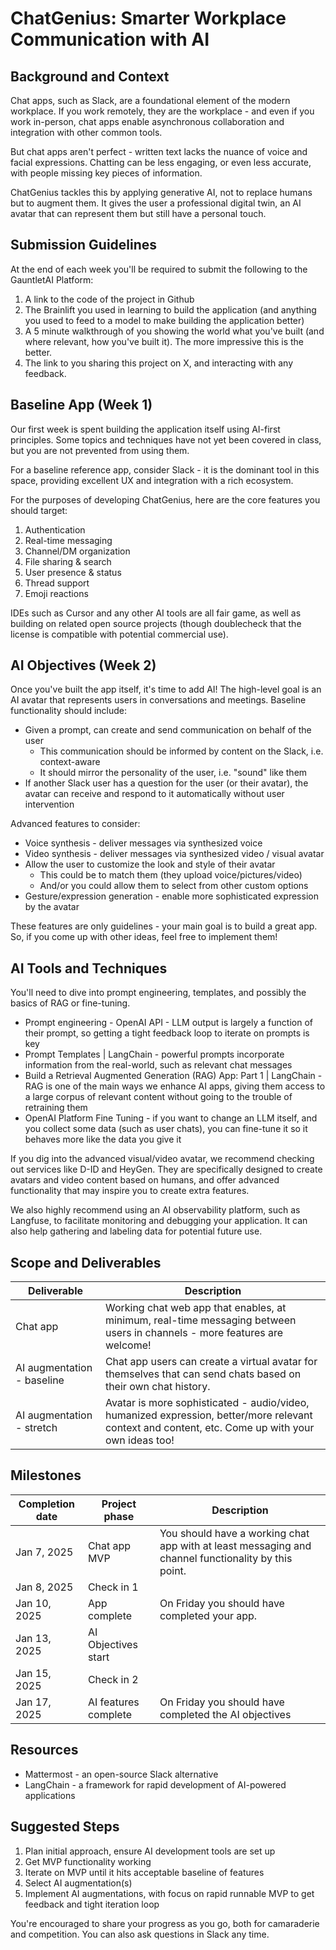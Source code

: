 # ChatGenius: Smarter Workplace Communication with AI

## Background and Context
Chat apps, such as Slack, are a foundational element of the modern workplace. If you work remotely, they are the workplace - and even if you work in-person, chat apps enable asynchronous collaboration and integration with other common tools.

But chat apps aren't perfect - written text lacks the nuance of voice and facial expressions. Chatting can be less engaging, or even less accurate, with people missing key pieces of information.

ChatGenius tackles this by applying generative AI, not to replace humans but to augment them. It gives the user a professional digital twin, an AI avatar that can represent them but still have a personal touch.

## Submission Guidelines
At the end of each week you'll be required to submit the following to the GauntletAI Platform:

1. A link to the code of the project in Github
2. The Brainlift you used in learning to build the application (and anything you used to feed to a model to make building the application better)
3. A 5 minute walkthrough of you showing the world what you've built (and where relevant, how you've built it). The more impressive this is the better.
4. The link to you sharing this project on X, and interacting with any feedback.

## Baseline App (Week 1)
Our first week is spent building the application itself using AI-first principles. Some topics and techniques have not yet been covered in class, but you are not prevented from using them.

For a baseline reference app, consider Slack - it is the dominant tool in this space, providing excellent UX and integration with a rich ecosystem.

For the purposes of developing ChatGenius, here are the core features you should target:

1. Authentication
2. Real-time messaging
3. Channel/DM organization
4. File sharing & search
5. User presence & status
6. Thread support
7. Emoji reactions

IDEs such as Cursor and any other AI tools are all fair game, as well as building on related open source projects (though doublecheck that the license is compatible with potential commercial use).

## AI Objectives (Week 2)
Once you've built the app itself, it's time to add AI! The high-level goal is an AI avatar that represents users in conversations and meetings. Baseline functionality should include:

- Given a prompt, can create and send communication on behalf of the user
  - This communication should be informed by content on the Slack, i.e. context-aware
  - It should mirror the personality of the user, i.e. "sound" like them
- If another Slack user has a question for the user (or their avatar), the avatar can receive and respond to it automatically without user intervention

Advanced features to consider:
- Voice synthesis - deliver messages via synthesized voice
- Video synthesis - deliver messages via synthesized video / visual avatar
- Allow the user to customize the look and style of their avatar
  - This could be to match them (they upload voice/pictures/video)
  - And/or you could allow them to select from other custom options
- Gesture/expression generation - enable more sophisticated expression by the avatar

These features are only guidelines - your main goal is to build a great app. So, if you come up with other ideas, feel free to implement them!

## AI Tools and Techniques
You'll need to dive into prompt engineering, templates, and possibly the basics of RAG or fine-tuning.

- Prompt engineering - OpenAI API - LLM output is largely a function of their prompt, so getting a tight feedback loop to iterate on prompts is key
- Prompt Templates | LangChain - powerful prompts incorporate information from the real-world, such as relevant chat messages
- Build a Retrieval Augmented Generation (RAG) App: Part 1 | LangChain - RAG is one of the main ways we enhance AI apps, giving them access to a large corpus of relevant content without going to the trouble of retraining them
- OpenAI Platform Fine Tuning - if you want to change an LLM itself, and you collect some data (such as user chats), you can fine-tune it so it behaves more like the data you give it

If you dig into the advanced visual/video avatar, we recommend checking out services like D-ID and HeyGen. They are specifically designed to create avatars and video content based on humans, and offer advanced functionality that may inspire you to create extra features.

We also highly recommend using an AI observability platform, such as Langfuse, to facilitate monitoring and debugging your application. It can also help gathering and labeling data for potential future use.

## Scope and Deliverables

| Deliverable | Description |
|-------------|-------------|
| Chat app | Working chat web app that enables, at minimum, real-time messaging between users in channels - more features are welcome! |
| AI augmentation - baseline | Chat app users can create a virtual avatar for themselves that can send chats based on their own chat history. |
| AI augmentation - stretch | Avatar is more sophisticated - audio/video, humanized expression, better/more relevant context and content, etc. Come up with your own ideas too! |

## Milestones

| Completion date | Project phase | Description |
|----------------|---------------|-------------|
| Jan 7, 2025 | Chat app MVP | You should have a working chat app with at least messaging and channel functionality by this point. |
| Jan 8, 2025 | Check in 1 | |
| Jan 10, 2025 | App complete | On Friday you should have completed your app. |
| Jan 13, 2025 | AI Objectives start | |
| Jan 15, 2025 | Check in 2 | |
| Jan 17, 2025 | AI features complete | On Friday you should have completed the AI objectives |

## Resources
- Mattermost - an open-source Slack alternative
- LangChain - a framework for rapid development of AI-powered applications

## Suggested Steps
1. Plan initial approach, ensure AI development tools are set up
2. Get MVP functionality working
3. Iterate on MVP until it hits acceptable baseline of features
4. Select AI augmentation(s)
5. Implement AI augmentations, with focus on rapid runnable MVP to get feedback and tight iteration loop

You're encouraged to share your progress as you go, both for camaraderie and competition. You can also ask questions in Slack any time.
